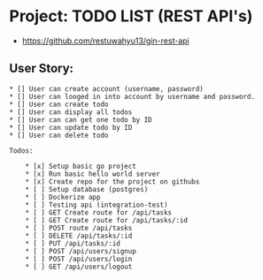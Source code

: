 # Project: TODO LIST (REST API's)
- https://github.com/restuwahyu13/gin-rest-api
## User Story:

    * [] User can create account (username, password)
    * [] User can looged in into account by username and password.
    * [] User can create todo
    * [] User can display all todos
    * [] User can can get one todo by ID
    * [] User can update todo by ID
    * [] User can delete todo

    Todos:

        * [x] Setup basic go project
        * [x] Run basic hello world server
        * [x] Create repo for the project on githubs
        * [ ] Setup database (postgres)
        * [ ] Dockerize app
        * [ ] Testing api (integration-test)
        * [ ] GET Create route for /api/tasks
        * [ ] GET Create route for /api/tasks/:id
        * [ ] POST route /api/tasks
        * [ ] DELETE /api/tasks/:id
        * [ ] PUT /api/tasks/:id
        * [ ] POST /api/users/signup
        * [ ] POST /api/users/login
        * [ ] GET /api/users/logout
